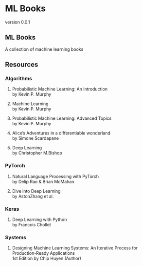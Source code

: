 # ML Books


version 0.0.1

## ML Books

A collection of machine learning books


## Resources 

### Algorithms

1. Probabilistic Machine Learning: An Introduction  
by Kevin P. Murphy

2. Machine Learning  
by Kevin P. Murphy

3. Probabilistic Machine Learning: Advanced Topics  
by Kevin P. Murphy

4. Alice’s Adventures in a differentiable wonderland  
by Simone Scardapane

5. Deep Learning  
   by Christopher M.Bishop
   

### PyTorch

1. Natural Language Processing with PyTorch  
by Delip Rao & Brian McMahan

2. Dive into Deep Learning  
by AstonZhang et al.

### Keras
1. Deep Learning with Python  
by Francois Chollet

### Systems

1. Designing Machine Learning Systems: An Iterative Process for Production-Ready Applications  
1st Edition
by Chip Huyen (Author)





